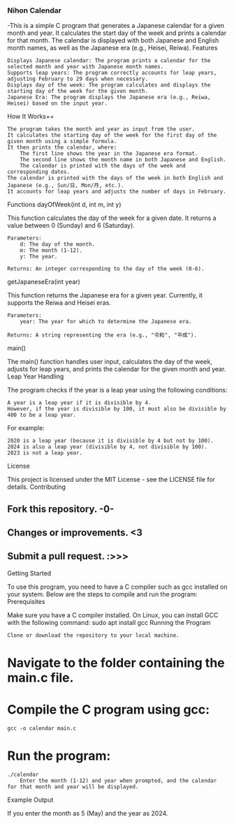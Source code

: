 ### Nihon Calendar ###

-This is a simple C program that generates a Japanese calendar for a given month and year. It calculates the start day of the week and prints a calendar for that month. The calendar is displayed with both Japanese and English month names, as well as the Japanese era (e.g., Heisei, Reiwa).
Features

    Displays Japanese calendar: The program prints a calendar for the selected month and year with Japanese month names.
    Supports leap years: The program correctly accounts for leap years, adjusting February to 29 days when necessary.
    Displays day of the week: The program calculates and displays the starting day of the week for the given month.
    Japanese Era: The program displays the Japanese era (e.g., Reiwa, Heisei) based on the input year.

How It Works++

    The program takes the month and year as input from the user.
    It calculates the starting day of the week for the first day of the given month using a simple formula.
    It then prints the calendar, where:
        The first line shows the year in the Japanese era format.
        The second line shows the month name in both Japanese and English.
        The calendar is printed with the days of the week and corresponding dates.
    The calendar is printed with the days of the week in both English and Japanese (e.g., Sun/日, Mon/月, etc.).
    It accounts for leap years and adjusts the number of days in February.

Functions
dayOfWeek(int d, int m, int y)

This function calculates the day of the week for a given date. It returns a value between 0 (Sunday) and 6 (Saturday).

    Parameters:
        d: The day of the month.
        m: The month (1-12).
        y: The year.

    Returns: An integer corresponding to the day of the week (0-6).

getJapaneseEra(int year)

This function returns the Japanese era for a given year. Currently, it supports the Reiwa and Heisei eras.

    Parameters:
        year: The year for which to determine the Japanese era.

    Returns: A string representing the era (e.g., "令和", "平成").

main()

The main() function handles user input, calculates the day of the week, adjusts for leap years, and prints the calendar for the given month and year.
Leap Year Handling

The program checks if the year is a leap year using the following conditions:

    A year is a leap year if it is divisible by 4.
    However, if the year is divisible by 100, it must also be divisible by 400 to be a leap year.

For example:

    2020 is a leap year (because it is divisible by 4 but not by 100).
    2024 is also a leap year (divisible by 4, not divisible by 100).
    2023 is not a leap year.

License

This project is licensed under the MIT License - see the LICENSE file for details.
Contributing

##    Fork this repository. -0-
##    Changes or improvements. <3
##    Submit a pull request. :>>>


 Getting Started

To use this program, you need to have a C compiler such as gcc installed on your system. Below are the steps to compile and run the program:
Prerequisites

Make sure you have a C compiler installed. On Linux, you can install GCC with the following command:
sudo apt install gcc
Running the Program

    Clone or download the repository to your local machine.

 #   Navigate to the folder containing the main.c file.

#    Compile the C program using gcc:
    gcc -o calendar main.c
#    Run the program:
    ./calendar
        Enter the month (1-12) and year when prompted, and the calendar for that month and year will be displayed.

Example Output

If you enter the month as 5 (May) and the year as 2024.
